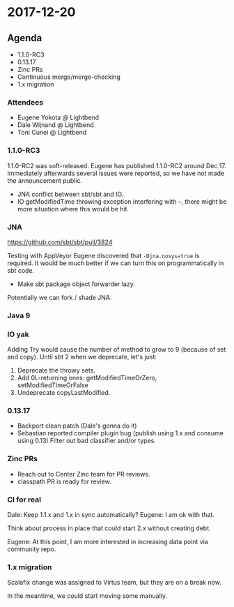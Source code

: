 # 2017-12-20

## Agenda

- 1.1.0-RC3
- 0.13.17
- Zinc PRs
- Continuous merge/merge-checking
- 1.x migration

### Attendees

- Eugene Yokota @ Lightbend
- Dale Wijnand @ Lightbend
- Toni Cunei @ Lightbend

### 1.1.0-RC3

1.1.0-RC2 was soft-released.
Eugene has published 1.1.0-RC2 around Dec 17.
Immediately afterwards several issues were reported, so we have not made the announcement public.

- JNA conflict between sbt/sbt and IO.
- IO getModifiedTime throwing exception interfering with `~`, there might be more situation where this would be hit.

### JNA

https://github.com/sbt/sbt/pull/3824

Testing with AppVeyor Eugene discovered that `-Djna.nosys=true` is required.
It would be much better if we can turn this on programmatically in sbt code.

- Make sbt package object forwarder lazy.

Potentially we can fork / shade JNA.

### Java 9



### IO yak

Adding Try would cause the number of method to grow to 9 (because of set and copy).
Until sbt 2 when we deprecate, let's just:

1. Deprecate the throwy sets.
2. Add 0L-returning ones: getModifiedTimeOrZero, setModifiedTimeOrFalse
3. Undeprecate copyLastModified.

### 0.13.17

- Backport clean patch (Dale's gonna do it)
- Sebastian reported compiler plugin bug (publish using 1.x and consume using 0.13) Filter out bad classifier and/or types.
 
### Zinc PRs

- Reach out to Center Zinc team for PR reviews.
- classpath PR is ready for review.

### CI for real

Dale: Keep 1.1.x and 1.x in sync automatically?
Eugene: I am ok with that.

Think about process in place that could start 2.x without creating debt.

Eugene: At this point, I am more interested in increasing data point via community repo.

### 1.x migration

Scalafix change was assigned to Virtus team, but they are on a break now.

In the meantime, we could start moving some manually.
